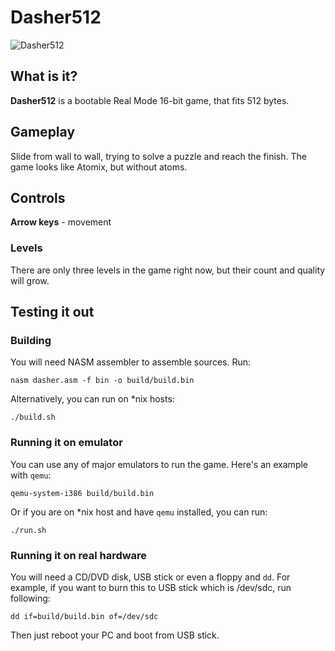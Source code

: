 # Dasher512
![Dasher512](http://i.imgur.com/jRwZMcc.png?1)
## What is it?
**Dasher512** is a bootable Real Mode 16-bit game, that fits 512 bytes.
## Gameplay
Slide from wall to wall, trying to solve a puzzle and reach the finish. The game looks like Atomix, but without atoms.
## Controls
**Arrow keys** - movement
### Levels
There are only three levels in the game right now, but their count and quality will grow.
## Testing it out
### Building
You will need NASM assembler to assemble sources. Run:

    nasm dasher.asm -f bin -o build/build.bin
Alternatively, you can run on *nix hosts:

    ./build.sh
### Running it on emulator
You can use any of major emulators to run the game. Here's an example with `qemu`:

	qemu-system-i386 build/build.bin
Or if you are on *nix host and have `qemu` installed, you can run:

    ./run.sh
### Running it on real hardware
You will need a CD/DVD disk, USB stick or even a floppy and `dd`. For example, if you want to burn this to USB stick which is /dev/sdc, run following:

    dd if=build/build.bin of=/dev/sdc
Then just reboot your PC and boot from USB stick.
